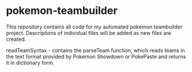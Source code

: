 # pokemon-teambuilder

This repository contains all code for my automated pokemon teambuilder project. Descriptions of individual files will be added as new files are created.

readTeamSyntax - contains the parseTeam function, which reads teams in the text format provided by Pokemon Showdown or PokePaste and returns it in dictionary form.